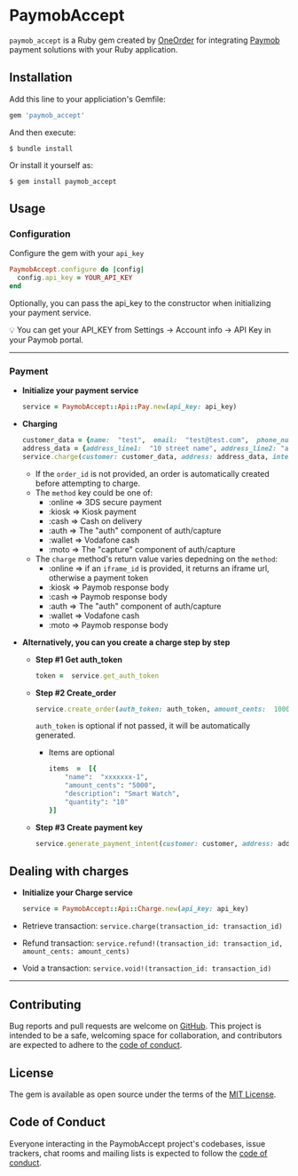 # PaymobAccept

`paymob_accept` is a Ruby gem created by [OneOrder](https://www.oneorder.net/) for integrating [Paymob](https://paymob.com/en) payment solutions with your Ruby application.

## Installation

Add this line to your appliciation's Gemfile:

```ruby
gem 'paymob_accept'
```

And then execute:

`$ bundle install`

Or install it yourself as:

`$ gem install paymob_accept`

## Usage

### Configuration

Configure the gem with your `api_key`

```ruby
PaymobAccept.configure do |config|
  config.api_key = YOUR_API_KEY
end
```

Optionally, you can pass the api_key to the constructor when initializing your payment service.

:bulb: You can get your API_KEY from Settings -> Account info -> API Key in your Paymob portal.

---

### Payment

- **Initialize your payment service**

  ```ruby
  service = PaymobAccept::Api::Pay.new(api_key: api_key)
  ```

- **Charging**

  ```ruby
  customer_data = {name:  "test",  email:  "test@test.com",  phone_number:  "01000000000"}
  address_data = {address_line1:  "10 street name", address_line2: "apt x. floor x",  region: "region", city: "Cairo", country: "EG"}
  service.charge(customer: customer_data, address: address_data, integration_id: 'xxxxx', method: :online, iframe_id: 'xxxxx', amount_cents: 1000, amount_currency: 'EGP', order_id: order_id)
  ```

  - If the `order_id` is not provided, an order is automatically created before attempting to charge.
  - The `method` key could be one of: 
    - :online => 3DS secure payment 
    - :kiosk => Kiosk payment
    - :cash => Cash on delivery
    - :auth => The "auth" component of auth/capture
    - :wallet => Vodafone cash
    - :moto => The "capture" component of auth/capture
  - The `charge` method's return value varies depedning on the `method`:
    - :online => if an `iframe_id` is provided, it returns an iframe url, otherwise a payment token
    - :kiosk => Paymob response body
    - :cash => Paymob response body
    - :auth => The "auth" component of auth/capture
    - :wallet => Vodafone cash
    - :moto => Paymob response body
  
- **Alternatively, you can you create a charge step by step**

  - **Step #1 Get auth_token**

    ```ruby
    token =  service.get_auth_token
    ```

  - **Step #2 Create_order**

    ```ruby
    service.create_order(auth_token: auth_token, amount_cents:  1000,  amount_currency:  'EGP', items:  [])
    ```

    `auth_token` is optional if not passed, it will be automatically generated.

    - Items are optional

      ```ruby
      items  =  [{
          "name":  "xxxxxxx-1",
          "amount_cents": "5000",
          "description": "Smart Watch",
          "quantity": "10"
      }]
      ```

  - **Step #3 Create payment key**

    ```ruby
    service.generate_payment_intent(customer: customer, address: address, integration_id: "xxxxx", amount_cents: amount_cents, amount_currency: "EGP", iframe_id: "xxxxxx", order_id: "xxxxxx")
    ```

## Dealing with charges

- **Initialize your Charge service**

  ```ruby
  service = PaymobAccept::Api::Charge.new(api_key: api_key)
  ```

- Retrieve transaction: `service.charge(transaction_id: transaction_id)`
- Refund transaction: `service.refund!(transaction_id: transaction_id, amount_cents: amount_cents)`
- Void a transaction: `service.void!(transaction_id: transaction_id)`

---

## Contributing

Bug reports and pull requests are welcome on [GitHub](https://github.com/oneorder-tech/paymob).
This project is intended to be a safe, welcoming space for collaboration, and contributors are expected to adhere to the [code of conduct](https://github.com/oneorder-tech/paymob/blob/master/CODE_OF_CONDUCT.md).

## License

The gem is available as open source under the terms of the [MIT License](https://opensource.org/licenses/MIT).

## Code of Conduct

Everyone interacting in the PaymobAccept project's codebases, issue trackers, chat rooms and mailing lists is expected to follow the [code of conduct](https://github.com/oneorder-tech/paymob/blob/master/CODE_OF_CONDUCT.md).
